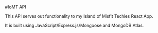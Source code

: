 #IoMT API

This API serves out functionality to my Island of Misfit Techies React App.

It is built using JavaScript/Express.js/Mongoose and MongoDB Atlas.